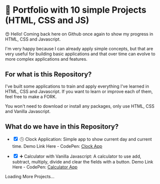 <h1>🚀 Portfolio with 10 simple Projects (HTML, CSS and JS)</h1>

<p>😍 Hello! Coming back here on Github once again to show my progress in HTML, CSS and Javascript. 

I'm very happy because I can already apply simple concepts, but that are very useful for building basic applications and that over time can evolve to more complex applications and features. </p>

<h2>For what is this Repository?</h2>

<p> 

I've built some applications to train and apply everything I've learned in HTML, CSS and Javascript. If you want to learn or improve each of them, feel free to make a FORK. 

You won't need to download or install any packages, only use HTML, CSS and Vanilla Javascript. </p>

<h2>What do we have in this Repository?</h2>

 * <input type="checkbox" checked> 🕓 Clock Application: Simple app to show current day and current time. Demo Link Here - CodePen: [Clock App](asd)

  * <input type="checkbox" checked> ➕ Calculator with Vanilla Javascript: A calculator to use add, subtract, multiply, divide and clear the fields with a button. Demo Link Here - CodePen: [Calculator App](https://codepen.io/hcastromachado/pen/wvozzNo)

Loading More Projects... 
